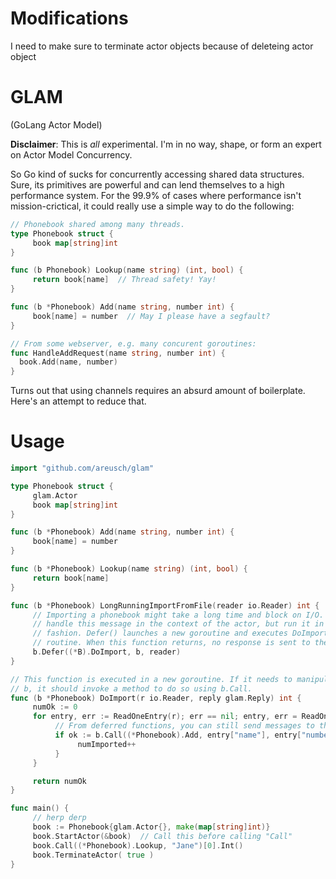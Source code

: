 Modifications
====
I need to make sure to terminate actor objects because of deleteing actor object

GLAM
====
(GoLang Actor Model)

**Disclaimer**: This is *all* experimental. I'm in no way, shape, or form an expert on Actor Model Concurrency.

So Go kind of sucks for concurrently accessing shared data structures. Sure, its primitives are powerful and can lend themselves to a high performance system. For the 99.9% of cases where performance isn't mission-crictical, it could really use a simple way to do the following:

```go
// Phonebook shared among many threads.
type Phonebook struct {
     book map[string]int
}

func (b Phonebook) Lookup(name string) (int, bool) {
     return book[name]  // Thread safety! Yay!
}

func (b *Phonebook) Add(name string, number int) {
     book[name] = number  // May I please have a segfault?
}

// From some webserver, e.g. many concurent goroutines:
func HandleAddRequest(name string, number int) {
  book.Add(name, number)
}
```

Turns out that using channels requires an absurd amount of boilerplate. Here's an attempt to reduce that.

Usage
=====

```go
import "github.com/areusch/glam"

type Phonebook struct {
     glam.Actor
     book map[string]int
}

func (b *Phonebook) Add(name string, number int) {
     book[name] = number
}

func (b *Phonebook) Lookup(name string) (int, bool) {
     return book[name]
}

func (b *Phonebook) LongRunningImportFromFile(reader io.Reader) int {
     // Importing a phonebook might take a long time and block on I/O. We can still
     // handle this message in the context of the actor, but run it in a deferred
     // fashion. Defer() launches a new goroutine and executes DoImport in the new
     // routine. When this function returns, no response is sent to the caller.
     b.Defer((*B).DoImport, b, reader)
}

// This function is executed in a new goroutine. If it needs to manipulate any state on
// b, it should invoke a method to do so using b.Call.
func (b *Phonebook) DoImport(r io.Reader, reply glam.Reply) int {
     numOk := 0
     for entry, err := ReadOneEntry(r); err == nil; entry, err = ReadOneEntry(r) {
          // From deferred functions, you can still send messages to the original actor.
          if ok := b.Call((*Phonebook).Add, entry["name"], entry["number"])[0].Bool(); ok {
               numImported++
          }
     }

     return numOk
}

func main() {
     // herp derp
     book := Phonebook{glam.Actor{}, make(map[string]int)}
     book.StartActor(&book)  // Call this before calling "Call"
     book.Call((*Phonebook).Lookup, "Jane")[0].Int()
     book.TerminateActor( true )
}
```


